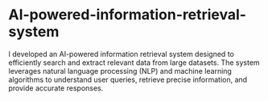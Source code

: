 # AI-powered-information-retrieval-system
I developed an AI-powered information retrieval system designed to efficiently search and extract relevant data from large datasets. The system leverages natural language processing (NLP) and machine learning algorithms to understand user queries, retrieve precise information, and provide accurate responses.
